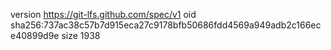 version https://git-lfs.github.com/spec/v1
oid sha256:737ac38c57b7d915eca27c9178bfb50686fdd4569a949adb2c166ece40899d9e
size 1938
